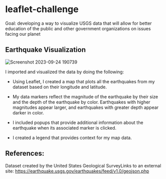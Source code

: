 # leaflet-challenge
Goal: developing a way to visualize USGS data that will allow for better education of the public and other government organizations on issues facing our planet

## Earthquake Visualization
![Screenshot 2023-09-24 190739](https://github.com/cjhornung/leaflet-challenge/assets/134234019/4798022d-b9c4-41ee-8636-6476f6999e66)

I imported and visualized the data by doing the following:

- Using Leaflet, I created a map that plots all the earthquakes from my dataset based on their longitude and latitude.

- My data markers  reflect the magnitude of the earthquake by their size and the depth of the earthquake by color. Earthquakes with higher magnitudes  appear larger, and earthquakes with greater depth appear darker in color.

- I included popups that provide additional information about the earthquake when its associated marker is clicked.

- I created a legend that provides context for my map data.

## References:
Dataset created by the United States Geological SurveyLinks to an external site: https://earthquake.usgs.gov/earthquakes/feed/v1.0/geojson.php

